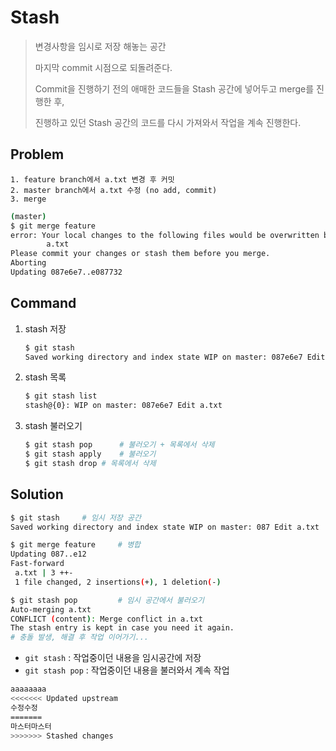 # Stash

> 변경사항을 임시로 저장 해놓는 공간
>
> 마지막 commit 시점으로 되돌려준다.
>
> Commit을 진행하기 전의 애매한 코드들을 Stash 공간에 넣어두고 merge를 진행한 후,
>
> 진행하고 있던 Stash 공간의 코드를 다시 가져와서 작업을 계속 진행한다.

## Problem

```
1. feature branch에서 a.txt 변경 후 커밋
2. master branch에서 a.txt 수정 (no add, commit)
3. merge
```

```bash
(master)
$ git merge feature
error: Your local changes to the following files would be overwritten by merge:
        a.txt
Please commit your changes or stash them before you merge.
Aborting
Updating 087e6e7..e087732
```

 

## Command

1. stash 저장

   ```bash
   $ git stash
   Saved working directory and index state WIP on master: 087e6e7 Edit a.txt
   ```

2. stash 목록

   ```bash
   $ git stash list
   stash@{0}: WIP on master: 087e6e7 Edit a.txt
   ```

3. stash 불러오기

   ```bash
   $ git stash pop		# 불러오기 + 목록에서 삭제
   $ git stash apply	# 불러오기
   $ git stash drop	# 목록에서 삭제
   ```

    

## Solution

```bash
$ git stash		# 임시 저장 공간
Saved working directory and index state WIP on master: 087 Edit a.txt

$ git merge feature		# 병합
Updating 087..e12
Fast-forward
 a.txt | 3 ++-
 1 file changed, 2 insertions(+), 1 deletion(-)

$ git stash pop			# 임시 공간에서 불러오기
Auto-merging a.txt
CONFLICT (content): Merge conflict in a.txt
The stash entry is kept in case you need it again.
# 충돌 발생, 해결 후 작업 이어가기...
```

- `git stash` : 작업중이던 내용을 임시공간에 저장
- `git stash pop` : 작업중이던 내용을 불러와서 계속 작업

```bash
aaaaaaaa
<<<<<<< Updated upstream
수정수정
=======
마스터마스터
>>>>>>> Stashed changes
```

